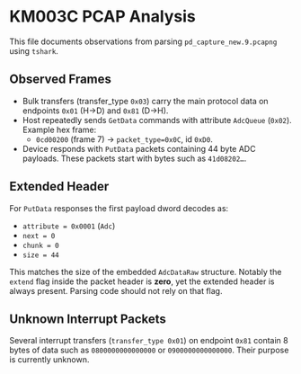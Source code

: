 # KM003C PCAP Analysis

This file documents observations from parsing `pd_capture_new.9.pcapng` using `tshark`.

## Observed Frames
- Bulk transfers (transfer_type `0x03`) carry the main protocol data on endpoints `0x01` (H->D) and `0x81` (D->H).
- Host repeatedly sends `GetData` commands with attribute `AdcQueue` (`0x02`). Example hex frame:
  - `0cd00200` (frame 7) → `packet_type=0x0C`, id `0xD0`.
- Device responds with `PutData` packets containing 44 byte ADC payloads. These packets start with bytes such as `41d08202…`.

## Extended Header
For `PutData` responses the first payload dword decodes as:
- `attribute = 0x0001` (`Adc`)
- `next = 0`
- `chunk = 0`
- `size = 44`

This matches the size of the embedded `AdcDataRaw` structure.
Notably the `extend` flag inside the packet header is **zero**, yet the extended header is always present. Parsing code should not rely on that flag.

## Unknown Interrupt Packets
Several interrupt transfers (`transfer_type 0x01`) on endpoint `0x81` contain 8 bytes of data such as `0800000000000000` or `0900000000000000`. Their purpose is currently unknown.
